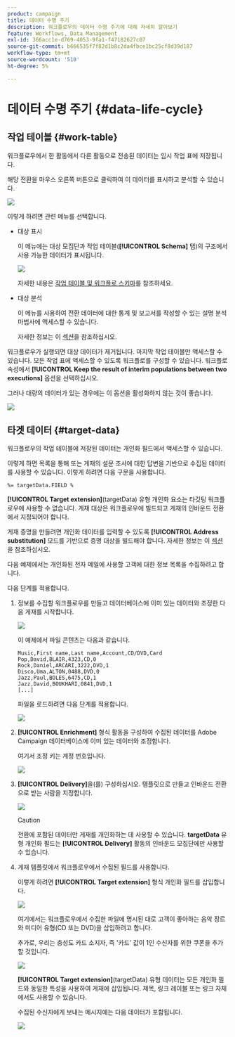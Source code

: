 ```yaml
---
product: campaign
title: 데이터 수명 주기
description: 워크플로우의 데이터 수명 주기에 대해 자세히 알아보기
feature: Workflows, Data Management
exl-id: 366acc1e-d769-4053-9fa1-f47182627c07
source-git-commit: b666535f7f82d1b8c2da4fbce1bc25cf8d39d187
workflow-type: tm+mt
source-wordcount: '510'
ht-degree: 5%

---
```


# 데이터 수명 주기 {#data-life-cycle}



## 작업 테이블 {#work-table}

워크플로우에서 한 활동에서 다른 활동으로 전송된 데이터는 임시 작업 표에 저장됩니다.

해당 전환을 마우스 오른쪽 버튼으로 클릭하여 이 데이터를 표시하고 분석할 수 있습니다.

![](assets/wf-right-click-analyze.png)

이렇게 하려면 관련 메뉴를 선택합니다.

* 대상 표시

  이 메뉴에는 대상 모집단과 작업 테이블(**[!UICONTROL Schema]** 탭)의 구조에서 사용 가능한 데이터가 표시됩니다.

  ![](assets/wf-right-click-display.png)

  자세한 내용은 [작업 테이블 및 워크플로 스키마](monitoring-workflow-execution.md#worktables-and-workflow-schema)를 참조하세요.

* 대상 분석

  이 메뉴를 사용하여 전환 데이터에 대한 통계 및 보고서를 작성할 수 있는 설명 분석 마법사에 액세스할 수 있습니다.

  자세한 정보는 이 [섹션](../../reporting/using/using-the-descriptive-analysis-wizard.md)을 참조하십시오.

워크플로우가 실행되면 대상 데이터가 제거됩니다. 마지막 작업 테이블만 액세스할 수 있습니다. 모든 작업 표에 액세스할 수 있도록 워크플로를 구성할 수 있습니다. 워크플로 속성에서 **[!UICONTROL Keep the result of interim populations between two executions]** 옵션을 선택하십시오.

그러나 대량의 데이터가 있는 경우에는 이 옵션을 활성화하지 않는 것이 좋습니다.

![](assets/wf-purge-data-option.png)

## 타겟 데이터 {#target-data}

워크플로우의 작업 테이블에 저장된 데이터는 개인화 필드에서 액세스할 수 있습니다.

이렇게 하면 목록을 통해 또는 게재의 설문 조사에 대한 답변을 기반으로 수집된 데이터를 사용할 수 있습니다. 이렇게 하려면 다음 구문을 사용합니다.

```
%= targetData.FIELD %
```

**[!UICONTROL Target extension]**(targetData) 유형 개인화 요소는 타깃팅 워크플로우에 사용할 수 없습니다. 게재 대상은 워크플로우에 빌드되고 게재의 인바운드 전환에서 지정되어야 합니다.

게재 증명을 만들려면 개인화 데이터를 입력할 수 있도록 **[!UICONTROL Address substitution]** 모드를 기반으로 증명 대상을 빌드해야 합니다. 자세한 정보는 이 [섹션](../../delivery/using/steps-defining-the-target-population.md#using-address-substitution-in-proof)을 참조하십시오.

다음 예제에서는 개인화된 전자 메일에 사용할 고객에 대한 정보 목록을 수집하려고 합니다.

다음 단계를 적용합니다.

1. 정보를 수집할 워크플로우를 만들고 데이터베이스에 이미 있는 데이터와 조정한 다음 게재를 시작합니다.

   ![](assets/wf-targetdata-sample-1.png)

   이 예제에서 파일 콘텐츠는 다음과 같습니다.

   ```
   Music,First name,Last name,Account,CD/DVD,Card
   Pop,David,BLAIR,4323,CD,0
   Rock,Daniel,ARCARI,3222,DVD,1
   Disco,Uma,ALTON,0488,DVD,0
   Jazz,Paul,BOLES,6475,CD,1
   Jazz,David,BOUKHARI,0841,DVD,1
   [...]
   ```

   파일을 로드하려면 다음 단계를 적용합니다.

   ![](assets/wf-targetdata-sample-2.png)

1. **[!UICONTROL Enrichment]** 형식 활동을 구성하여 수집된 데이터를 Adobe Campaign 데이터베이스에 이미 있는 데이터와 조정합니다.

   여기서 조정 키는 계정 번호입니다.

   ![](assets/wf-targetdata-sample-3.png)

1. **[!UICONTROL Delivery]**&#x200B;을(를) 구성하십시오. 템플릿으로 만들고 인바운드 전환으로 받는 사람을 지정합니다.

   ![](assets/wf-targetdata-sample-4.png)

   >[!CAUTION]
   >
   >전환에 포함된 데이터만 게재를 개인화하는 데 사용할 수 있습니다. **targetData** 유형 개인화 필드는 **[!UICONTROL Delivery]** 활동의 인바운드 모집단에만 사용할 수 있습니다.

1. 게재 템플릿에서 워크플로우에서 수집된 필드를 사용합니다.

   이렇게 하려면 **[!UICONTROL Target extension]** 형식 개인화 필드를 삽입합니다.

   ![](assets/wf-targetdata-sample-5.png)

   여기에서는 워크플로우에서 수집한 파일에 명시된 대로 고객이 좋아하는 음악 장르와 미디어 유형(CD 또는 DVD)을 삽입하려고 합니다.

   추가로, 우리는 충성도 카드 소지자, 즉 &#39;카드&#39; 값이 1인 수신자를 위한 쿠폰을 추가할 것입니다.

   ![](assets/wf-targetdata-sample-6.png)

   **[!UICONTROL Target extension]**(targetData) 유형 데이터는 모든 개인화 필드와 동일한 특성을 사용하여 게재에 삽입됩니다. 제목, 링크 레이블 또는 링크 자체에서도 사용할 수 있습니다.

   수집된 수신자에게 보내는 메시지에는 다음 데이터가 포함됩니다.

   ![](assets/wf-targetdata-sample-7.png)
